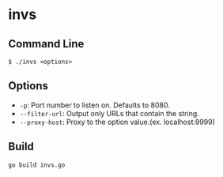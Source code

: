 # invs

## Command Line
```
$ ./invs <options>
```

## Options
* `-p`: Port number to listen on. Defaults to 8080.
* `--filter-url`: Output only URLs that contain the string.
* `--proxy-host`: Proxy to the option value.(ex. localhost:9999)

## Build
```
go build invs.go
```
